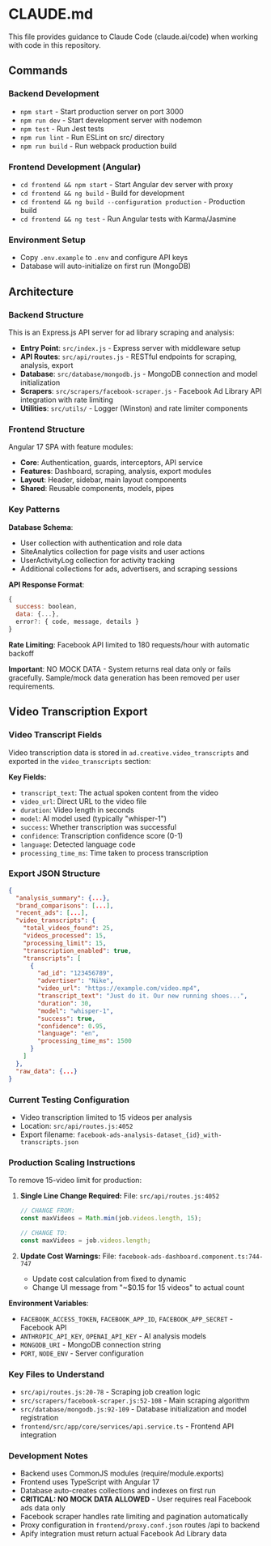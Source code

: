 # CLAUDE.md

This file provides guidance to Claude Code (claude.ai/code) when working with code in this repository.

## Commands

### Backend Development
- `npm start` - Start production server on port 3000
- `npm run dev` - Start development server with nodemon
- `npm test` - Run Jest tests
- `npm run lint` - Run ESLint on src/ directory
- `npm run build` - Run webpack production build

### Frontend Development (Angular)
- `cd frontend && npm start` - Start Angular dev server with proxy
- `cd frontend && ng build` - Build for development
- `cd frontend && ng build --configuration production` - Production build
- `cd frontend && ng test` - Run Angular tests with Karma/Jasmine

### Environment Setup
- Copy `.env.example` to `.env` and configure API keys
- Database will auto-initialize on first run (MongoDB)

## Architecture

### Backend Structure
This is an Express.js API server for ad library scraping and analysis:

- **Entry Point**: `src/index.js` - Express server with middleware setup
- **API Routes**: `src/api/routes.js` - RESTful endpoints for scraping, analysis, export
- **Database**: `src/database/mongodb.js` - MongoDB connection and model initialization
- **Scrapers**: `src/scrapers/facebook-scraper.js` - Facebook Ad Library API integration with rate limiting
- **Utilities**: `src/utils/` - Logger (Winston) and rate limiter components

### Frontend Structure  
Angular 17 SPA with feature modules:

- **Core**: Authentication, guards, interceptors, API service
- **Features**: Dashboard, scraping, analysis, export modules
- **Layout**: Header, sidebar, main layout components
- **Shared**: Reusable components, models, pipes

### Key Patterns

**Database Schema**: 
- User collection with authentication and role data
- SiteAnalytics collection for page visits and user actions
- UserActivityLog collection for activity tracking
- Additional collections for ads, advertisers, and scraping sessions

**API Response Format**:
```javascript
{
  success: boolean,
  data: {...},
  error?: { code, message, details }
}
```

**Rate Limiting**: Facebook API limited to 180 requests/hour with automatic backoff

**Important**: NO MOCK DATA - System returns real data only or fails gracefully. Sample/mock data generation has been removed per user requirements.

## Video Transcription Export

### Video Transcript Fields
Video transcription data is stored in `ad.creative.video_transcripts` and exported in the `video_transcripts` section:

**Key Fields:**
- `transcript_text`: The actual spoken content from the video
- `video_url`: Direct URL to the video file
- `duration`: Video length in seconds
- `model`: AI model used (typically "whisper-1")
- `success`: Whether transcription was successful
- `confidence`: Transcription confidence score (0-1)
- `language`: Detected language code
- `processing_time_ms`: Time taken to process transcription

### Export JSON Structure
```json
{
  "analysis_summary": {...},
  "brand_comparisons": [...],
  "recent_ads": [...],
  "video_transcripts": {
    "total_videos_found": 25,
    "videos_processed": 15,
    "processing_limit": 15,
    "transcription_enabled": true,
    "transcripts": [
      {
        "ad_id": "123456789",
        "advertiser": "Nike",
        "video_url": "https://example.com/video.mp4",
        "transcript_text": "Just do it. Our new running shoes...",
        "duration": 30,
        "model": "whisper-1",
        "success": true,
        "confidence": 0.95,
        "language": "en",
        "processing_time_ms": 1500
      }
    ]
  },
  "raw_data": {...}
}
```

### Current Testing Configuration
- Video transcription limited to 15 videos per analysis
- Location: `src/api/routes.js:4052`
- Export filename: `facebook-ads-analysis-dataset_{id}_with-transcripts.json`

### Production Scaling Instructions
To remove 15-video limit for production:

1. **Single Line Change Required:**
   File: `src/api/routes.js:4052`
   ```javascript
   // CHANGE FROM:
   const maxVideos = Math.min(job.videos.length, 15);
   
   // CHANGE TO:
   const maxVideos = job.videos.length;
   ```

2. **Update Cost Warnings:**
   File: `facebook-ads-dashboard.component.ts:744-747`
   - Update cost calculation from fixed to dynamic
   - Change UI message from "~$0.15 for 15 videos" to actual count

**Environment Variables**:
- `FACEBOOK_ACCESS_TOKEN`, `FACEBOOK_APP_ID`, `FACEBOOK_APP_SECRET` - Facebook API
- `ANTHROPIC_API_KEY`, `OPENAI_API_KEY` - AI analysis models
- `MONGODB_URI` - MongoDB connection string
- `PORT`, `NODE_ENV` - Server configuration

### Key Files to Understand

- `src/api/routes.js:20-78` - Scraping job creation logic
- `src/scrapers/facebook-scraper.js:52-108` - Main scraping algorithm
- `src/database/mongodb.js:92-109` - Database initialization and model registration
- `frontend/src/app/core/services/api.service.ts` - Frontend API integration

### Development Notes

- Backend uses CommonJS modules (require/module.exports)
- Frontend uses TypeScript with Angular 17
- Database auto-creates collections and indexes on first run
- **CRITICAL: NO MOCK DATA ALLOWED** - User requires real Facebook ads data only
- Facebook scraper handles rate limiting and pagination automatically
- Proxy configuration in `frontend/proxy.conf.json` routes /api to backend
- Apify integration must return actual Facebook Ad Library data